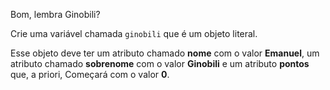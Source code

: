 Bom, lembra Ginobili?

Crie uma variável chamada `ginobili` que é um objeto literal.

Esse objeto deve ter um atributo chamado **nome** com o valor **Emanuel**, um atributo chamado **sobrenome** com o valor **Ginobili** e um atributo **pontos** que, a priori, Começará com o valor **0**.